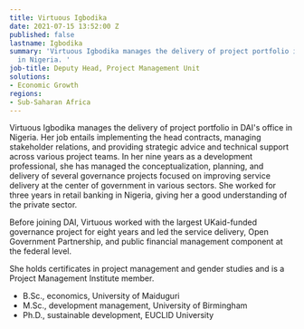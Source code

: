 ```yaml
---
title: Virtuous Igbodika
date: 2021-07-15 13:52:00 Z
published: false
lastname: Igbodika
summary: 'Virtuous Igbodika manages the delivery of project portfolio in DAI''s office
  in Nigeria. '
job-title: Deputy Head, Project Management Unit
solutions:
- Economic Growth
regions:
- Sub-Saharan Africa
---
```


Virtuous Igbodika manages the delivery of project portfolio in DAI's office in Nigeria. Her job entails implementing the head contracts, managing stakeholder relations, and providing strategic advice and technical support across various project teams. In her nine years as a development professional, she has managed the conceptualization, planning, and delivery of several governance projects focused on improving service delivery at the center of government in various sectors. She worked for three years in retail banking in Nigeria, giving her a good understanding of the private sector. 

Before joining DAI, Virtuous worked with the largest UKaid-funded governance project for eight years and led the service delivery, Open Government Partnership, and public financial management component at the federal level. 

She holds certificates in project management and gender studies and is a Project Management Institute member.

* B.Sc., economics, University of Maiduguri
* M.Sc., development management, University of Birmingham
* Ph.D., sustainable development, EUCLID University